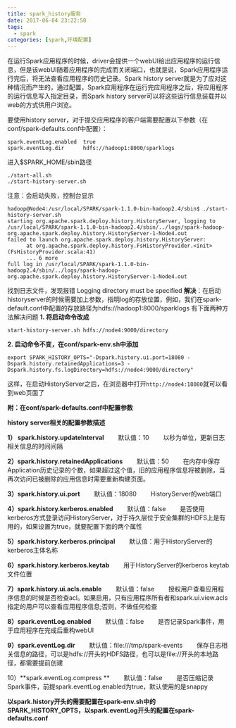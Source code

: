 ```yaml
---
title: spark_history服务
date: 2017-06-04 23:22:58
tags: 
  - spark
categories: [spark,环境配置]
---
```


在运行Spark应用程序的时候，driver会提供一个webUI给出应用程序的运行信息，但是该webUI随着应用程序的完成而关闭端口，也就是说，Spark应用程序运行完后，将无法查看应用程序的历史记录。Spark history server就是为了应对这种情况而产生的，通过配置，Spark应用程序在运行完应用程序之后，将应用程序的运行信息写入指定目录，而Spark history server可以将这些运行信息装载并以web的方式供用户浏览。

要使用history server，对于提交应用程序的客户端需要配置以下参数（在conf/spark-defaults.conf中配置）：

```
spark.eventLog.enabled  true 
spark.eventLog.dir      hdfs://hadoop1:8000/sparklogs   
```

进入$SPARK_HOME/sbin路径

```
./start-all.sh
./start-history-server.sh 
```

注意：会启动失败，控制台显示

```
hadoop@Node4:/usr/local/SPARK/spark-1.1.0-bin-hadoop2.4/sbin$ ./start-history-server.sh 
starting org.apache.spark.deploy.history.HistoryServer, logging to /usr/local/SPARK/spark-1.1.0-bin-hadoop2.4/sbin/../logs/spark-hadoop-org.apache.spark.deploy.history.HistoryServer-1-Node4.out
failed to launch org.apache.spark.deploy.history.HistoryServer:
      at org.apache.spark.deploy.history.FsHistoryProvider.<init>(FsHistoryProvider.scala:41)
      ... 6 more
full log in /usr/local/SPARK/spark-1.1.0-bin-hadoop2.4/sbin/../logs/spark-hadoop-org.apache.spark.deploy.history.HistoryServer-1-Node4.out
```

找到日志文件，发现报错 Logging directory must be specified
**解决**：在启动historyserver的时候需要加上参数，指明log的存放位置，例如，我们在spark-default.conf中配置的存放路径为hdfs://hadoop1:8000/sparklogs 
有下面两种方法解决问题
**1. 将启动命令改成**

```
start-history-server.sh hdfs://node4:9000/directory
```

**2. 启动命令不变，在conf/spark-env.sh中添加**

```
export SPARK_HISTORY_OPTS="-Dspark.history.ui.port=18080 -Dspark.history.retainedApplications=3 -Dspark.history.fs.logDirectory=hdfs://node4:9000/directory"
```

这样，在启动HistoryServer之后，在浏览器中打开`http://node4:18080`就可以看到web页面了

 

**附：在conf/spark-defaults.conf中配置参数**

**history server相关的配置参数描述**

**1） spark.history.updateInterval**
　　默认值：10
　　以秒为单位，更新日志相关信息的时间间隔

**2）spark.history.retainedApplications**
　　默认值：50
　　在内存中保存Application历史记录的个数，如果超过这个值，旧的应用程序信息将被删除，当再次访问已被删除的应用信息时需要重新构建页面。

**3）spark.history.ui.port**
　　默认值：18080
　　HistoryServer的web端口

**4）spark.history.kerberos.enabled**
　　默认值：false
　　是否使用kerberos方式登录访问HistoryServer，对于持久层位于安全集群的HDFS上是有用的，如果设置为true，就要配置下面的两个属性

**5）spark.history.kerberos.principal**
　　默认值：用于HistoryServer的kerberos主体名称

**6）spark.history.kerberos.keytab**
　　用于HistoryServer的kerberos keytab文件位置

**7）spark.history.ui.acls.enable**
　　默认值：false
　　授权用户查看应用程序信息的时候是否检查acl。如果启用，只有应用程序所有者和spark.ui.view.acls指定的用户可以查看应用程序信息;否则，不做任何检查

**8）spark.eventLog.enabled**
　　默认值：false 
　　是否记录Spark事件，用于应用程序在完成后重构webUI

**9）spark.eventLog.dir**
　　默认值：file:///tmp/spark-events
　　保存日志相关信息的路径，可以是hdfs://开头的HDFS路径，也可以是file://开头的本地路径，都需要提前创建

10）**spark.eventLog.compress **
　　默认值：false 
　　是否压缩记录Spark事件，前提spark.eventLog.enabled为true，默认使用的是snappy

**以spark.history开头的需要配置在spark-env.sh中的SPARK_HISTORY_OPTS，以spark.eventLog开头的配置在spark-defaults.conf**